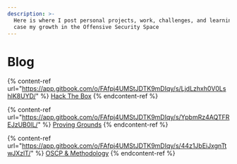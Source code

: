 ```yaml
---
description: >-
  Here is where I post personal projects, work, challenges, and learning to show
  case my growth in the Offensive Security Space
---
```


# Blog

{% content-ref url="https://app.gitbook.com/o/FAfpj4UMStJDTK9mDIqy/s/LjdLzhxh0V0LshlK8UYD/" %}
[Hack The Box](https://app.gitbook.com/o/FAfpj4UMStJDTK9mDIqy/s/LjdLzhxh0V0LshlK8UYD/)
{% endcontent-ref %}

{% content-ref url="https://app.gitbook.com/o/FAfpj4UMStJDTK9mDIqy/s/YpbmRz4AQTFREJzUB0lL/" %}
[Proving Grounds](https://app.gitbook.com/o/FAfpj4UMStJDTK9mDIqy/s/YpbmRz4AQTFREJzUB0lL/)
{% endcontent-ref %}

{% content-ref url="https://app.gitbook.com/o/FAfpj4UMStJDTK9mDIqy/s/44z1JbEiJxgnTtwJXzlT/" %}
[OSCP & Methodology](https://app.gitbook.com/o/FAfpj4UMStJDTK9mDIqy/s/44z1JbEiJxgnTtwJXzlT/)
{% endcontent-ref %}
